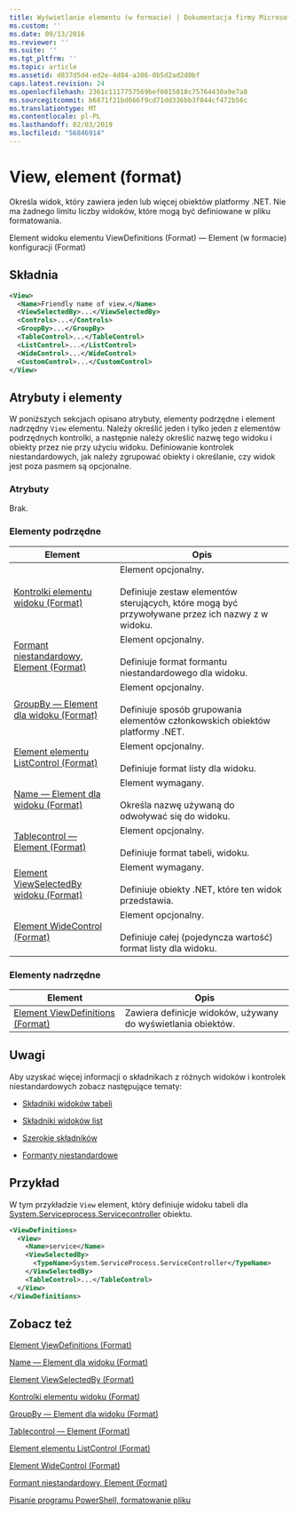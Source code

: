 ```yaml
---
title: Wyświetlanie elementu (w formacie) | Dokumentacja firmy Microsoft
ms.custom: ''
ms.date: 09/13/2016
ms.reviewer: ''
ms.suite: ''
ms.tgt_pltfrm: ''
ms.topic: article
ms.assetid: d837d5d4-ed2e-4d84-a306-0b5d2ad2d0bf
caps.latest.revision: 24
ms.openlocfilehash: 2361c1117757569bef0815018c75764430a9e7a8
ms.sourcegitcommit: b6871f21bd666f9cd71dd336bb3f844cf472b56c
ms.translationtype: MT
ms.contentlocale: pl-PL
ms.lasthandoff: 02/03/2019
ms.locfileid: "56846914"
---
```

# <a name="view-element-format"></a>View, element (format)

Określa widok, który zawiera jeden lub więcej obiektów platformy .NET. Nie ma żadnego limitu liczby widoków, które mogą być definiowane w pliku formatowania.

Element widoku elementu ViewDefinitions (Format) — Element (w formacie) konfiguracji (Format)

## <a name="syntax"></a>Składnia

```xml
<View>
  <Name>Friendly name of view.</Name>
  <ViewSelectedBy>...</ViewSelectedBy>
  <Controls>...</Controls>
  <GroupBy>...</GroupBy>
  <TableControl>...</TableControl>
  <ListControl>...</ListControl>
  <WideControl>...</WideControl>
  <CustomControl>...</CustomControl>
</View>
```

## <a name="attributes-and-elements"></a>Atrybuty i elementy

W poniższych sekcjach opisano atrybuty, elementy podrzędne i element nadrzędny `View` elementu. Należy określić jeden i tylko jeden z elementów podrzędnych kontrolki, a następnie należy określić nazwę tego widoku i obiekty przez nie przy użyciu widoku. Definiowanie kontrolek niestandardowych, jak należy zgrupować obiekty i określanie, czy widok jest poza pasmem są opcjonalne.

### <a name="attributes"></a>Atrybuty

Brak.

### <a name="child-elements"></a>Elementy podrzędne

|Element|Opis|
|-------------|-----------------|
|[Kontrolki elementu widoku (Format)](./controls-element-for-view-format.md)|Element opcjonalny.<br /><br /> Definiuje zestaw elementów sterujących, które mogą być przywoływane przez ich nazwy z w widoku.|
|[Formant niestandardowy, Element (Format)](./customcontrol-element-for-groupby-format.md)|Element opcjonalny.<br /><br /> Definiuje format formantu niestandardowego dla widoku.|
|[GroupBy — Element dla widoku (Format)](./groupby-element-for-view-format.md)|Element opcjonalny.<br /><br /> Definiuje sposób grupowania elementów członkowskich obiektów platformy .NET.|
|[Element elementu ListControl (Format)](./listcontrol-element-format.md)|Element opcjonalny.<br /><br /> Definiuje format listy dla widoku.|
|[Name — Element dla widoku (Format)](./name-element-for-view-format.md)|Element wymagany.<br /><br /> Określa nazwę używaną do odwoływać się do widoku.|
|[Tablecontrol — Element (Format)](./tablecontrol-element-format.md)|Element opcjonalny.<br /><br /> Definiuje format tabeli, widoku.|
|[Element ViewSelectedBy widoku (Format)](./viewselectedby-element-format.md)|Element wymagany.<br /><br /> Definiuje obiekty .NET, które ten widok przedstawia.|
|[Element WideControl (Format)](./widecontrol-element-format.md)|Element opcjonalny.<br /><br /> Definiuje całej (pojedyncza wartość) format listy dla widoku.|

### <a name="parent-elements"></a>Elementy nadrzędne

|Element|Opis|
|-------------|-----------------|
|[Element ViewDefinitions (Format)](./viewdefinitions-element-format.md)|Zawiera definicje widoków, używany do wyświetlania obiektów.|

## <a name="remarks"></a>Uwagi

Aby uzyskać więcej informacji o składnikach z różnych widoków i kontrolek niestandardowych zobacz następujące tematy:

- [Składniki widoków tabeli](./creating-a-table-view.md)

- [Składniki widoków list](./creating-a-list-view.md)

- [Szerokie składników](./creating-a-wide-view.md)

- [Formanty niestandardowe](./creating-custom-controls.md)

## <a name="example"></a>Przykład

W tym przykładzie `View` element, który definiuje widoku tabeli dla [System.Serviceprocess.Servicecontroller](/dotnet/api/System.ServiceProcess.ServiceController) obiektu.

```xml
<ViewDefinitions>
  <View>
    <Name>service</Name>
    <ViewSelectedBy>
      <TypeName>System.ServiceProcess.ServiceController</TypeName>
    </ViewSelectedBy>
    <TableControl>...</TableControl>
  </View>
</ViewDefinitions>

```

## <a name="see-also"></a>Zobacz też

[Element ViewDefinitions (Format)](./viewdefinitions-element-format.md)

[Name — Element dla widoku (Format)](./name-element-for-view-format.md)

[Element ViewSelectedBy (Format)](./viewselectedby-element-format.md)

[Kontrolki elementu widoku (Format)](./controls-element-for-view-format.md)

[GroupBy — Element dla widoku (Format)](./groupby-element-for-view-format.md)

[Tablecontrol — Element (Format)](./tablecontrol-element-format.md)

[Element elementu ListControl (Format)](./listcontrol-element-format.md)

[Element WideControl (Format)](./widecontrol-element-format.md)

[Formant niestandardowy, Element (Format)](./customcontrol-element-for-groupby-format.md)

[Pisanie programu PowerShell, formatowanie pliku](./writing-a-powershell-formatting-file.md)
